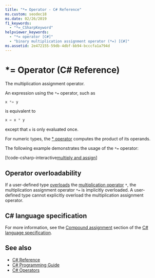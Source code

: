 ```yaml
---
title: "*= Operator - C# Reference"
ms.custom: seodec18
ms.date: 02/26/2019
f1_keywords: 
  - "*=_CSharpKeyword"
helpviewer_keywords: 
  - "*= operator [C#]"
  - "binary multiplication assignment operator (*=) [C#]"
ms.assetid: 2e472155-59db-4dbf-bb94-bcccfa1a794d
---
```

# \*= Operator (C# Reference)

The multiplication assignment operator.

An expression using the `*=` operator, such as

```csharp
x *= y
```

is equivalent to

```csharp
x = x * y
```

except that `x` is only evaluated once.

For numeric types, the [\* operator](multiplication-operator.md) computes the product of its operands.

The following example demonstrates the usage of the `*=` operator:

[!code-csharp-interactive[multiply and assign](~/samples/snippets/csharp/language-reference/operators/MultiplicationExamples.cs#MultiplyAndAssign)]

## Operator overloadability

If a user-defined type [overloads](../keywords/operator.md) the [multiplication operator](multiplication-operator.md) `*`, the multiplication assignment operator `*=` is implicitly overloaded. A user-defined type cannot explicitly overload the multiplication assignment operator.

## C# language specification

For more information, see the [Compound assignment](~/_csharplang/spec/expressions.md#compound-assignment) section of the [C# language specification](../language-specification/index.md).

## See also

- [C# Reference](../index.md)
- [C# Programming Guide](../../programming-guide/index.md)
- [C# Operators](index.md)
